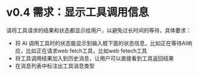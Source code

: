# v0.4 需求：显示工具调用信息

请将工具请求的结果和状态都显示给用户，以避免过长时间的等待，具体要求：
- 将 AI 调用工具时的状态能显示到输入框下面的状态信息，比如正在等待AI响应，比如正在请求web fetch工具，比如web fetech工具
- 将工具调用结果加入到历史消息，让用户可以直接看到工具返回结果
- 在消息列表中标注出工具消息类型

